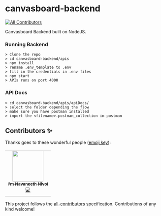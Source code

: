 # canvasboard-backend
<!-- ALL-CONTRIBUTORS-BADGE:START - Do not remove or modify this section -->
[![All Contributors](https://img.shields.io/badge/all_contributors-1-orange.svg?style=flat-square)](#contributors-)
<!-- ALL-CONTRIBUTORS-BADGE:END -->

Canvasboard Backend built on NodeJS.

### Running Backend
```
> Clone the repo
> cd canvasboard-backend/apis
> npm install
> rename .env_template to .env
> fill in the credentials in .env files
> npm start
> APIs runs on port 4000
```

### API Docs

```
> cd canvasboard-backend/apis/apiDocs/
> select the folder depending the flow
> make sure you have postman installed
> import the <filename>.postman_collection in postman
```
## Contributors ✨

Thanks goes to these wonderful people ([emoji key](https://allcontributors.org/docs/en/emoji-key)):

<!-- ALL-CONTRIBUTORS-LIST:START - Do not remove or modify this section -->
<!-- prettier-ignore-start -->
<!-- markdownlint-disable -->
<table>
  <tr>
    <td align="center"><a href="https://github.com/NavaneethNivol"><img src="https://avatars0.githubusercontent.com/u/33155848?v=4" width="100px;" alt=""/><br /><sub><b>I'm Navaneeth Nivol</b></sub></a><br /><a href="https://github.com/Canvasbird/canvasboard-backend/commits?author=NavaneethNivol" title="Code">💻</a></td>
  </tr>
</table>

<!-- markdownlint-enable -->
<!-- prettier-ignore-end -->
<!-- ALL-CONTRIBUTORS-LIST:END -->

This project follows the [all-contributors](https://github.com/all-contributors/all-contributors) specification. Contributions of any kind welcome!